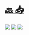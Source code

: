 #
# [🔙 ](../../)    <a href="../pdfs/999200000⬜⬜⬜⬜ Admissions Application.pdf">📥</a>
 <img src="page0.jpg">   <img src="page1.jpg">   <img src="page2.jpg"> 

            
                